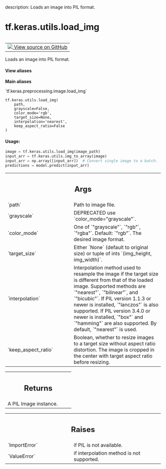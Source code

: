 description: Loads an image into PIL format.

<div itemscope itemtype="http://developers.google.com/ReferenceObject">
<meta itemprop="name" content="tf.keras.utils.load_img" />
<meta itemprop="path" content="Stable" />
</div>

# tf.keras.utils.load_img

<!-- Insert buttons and diff -->

<table class="tfo-notebook-buttons tfo-api nocontent" align="left">
<td>
  <a target="_blank" href="https://github.com/keras-team/keras/tree/v2.15.0/keras/utils/image_utils.py#L364-L480">
    <img src="https://www.tensorflow.org/images/GitHub-Mark-32px.png" />
    View source on GitHub
  </a>
</td>
</table>



Loads an image into PIL format.


<section class="expandable">
  <h4 class="showalways">View aliases</h4>
  <p>
<b>Main aliases</b>
<p>`tf.keras.preprocessing.image.load_img`</p>
</p>
</section>

<pre class="devsite-click-to-copy prettyprint lang-py tfo-signature-link">
<code>tf.keras.utils.load_img(
    path,
    grayscale=False,
    color_mode=&#x27;rgb&#x27;,
    target_size=None,
    interpolation=&#x27;nearest&#x27;,
    keep_aspect_ratio=False
)
</code></pre>



<!-- Placeholder for "Used in" -->


#### Usage:



```python
image = tf.keras.utils.load_img(image_path)
input_arr = tf.keras.utils.img_to_array(image)
input_arr = np.array([input_arr])  # Convert single image to a batch.
predictions = model.predict(input_arr)
```

<!-- Tabular view -->
 <table class="responsive fixed orange">
<colgroup><col width="214px"><col></colgroup>
<tr><th colspan="2"><h2 class="add-link">Args</h2></th></tr>

<tr>
<td>
`path`<a id="path"></a>
</td>
<td>
Path to image file.
</td>
</tr><tr>
<td>
`grayscale`<a id="grayscale"></a>
</td>
<td>
DEPRECATED use `color_mode="grayscale"`.
</td>
</tr><tr>
<td>
`color_mode`<a id="color_mode"></a>
</td>
<td>
One of `"grayscale"`, `"rgb"`, `"rgba"`. Default: `"rgb"`.
The desired image format.
</td>
</tr><tr>
<td>
`target_size`<a id="target_size"></a>
</td>
<td>
Either `None` (default to original size) or tuple of ints
`(img_height, img_width)`.
</td>
</tr><tr>
<td>
`interpolation`<a id="interpolation"></a>
</td>
<td>
Interpolation method used to resample the image if the
target size is different from that of the loaded image. Supported
methods are `"nearest"`, `"bilinear"`, and `"bicubic"`. If PIL version
1.1.3 or newer is installed, `"lanczos"` is also supported. If PIL
version 3.4.0 or newer is installed, `"box"` and `"hamming"` are also
supported. By default, `"nearest"` is used.
</td>
</tr><tr>
<td>
`keep_aspect_ratio`<a id="keep_aspect_ratio"></a>
</td>
<td>
Boolean, whether to resize images to a target
size without aspect ratio distortion. The image is cropped in
the center with target aspect ratio before resizing.
</td>
</tr>
</table>



<!-- Tabular view -->
 <table class="responsive fixed orange">
<colgroup><col width="214px"><col></colgroup>
<tr><th colspan="2"><h2 class="add-link">Returns</h2></th></tr>
<tr class="alt">
<td colspan="2">
A PIL Image instance.
</td>
</tr>

</table>



<!-- Tabular view -->
 <table class="responsive fixed orange">
<colgroup><col width="214px"><col></colgroup>
<tr><th colspan="2"><h2 class="add-link">Raises</h2></th></tr>

<tr>
<td>
`ImportError`<a id="ImportError"></a>
</td>
<td>
if PIL is not available.
</td>
</tr><tr>
<td>
`ValueError`<a id="ValueError"></a>
</td>
<td>
if interpolation method is not supported.
</td>
</tr>
</table>

